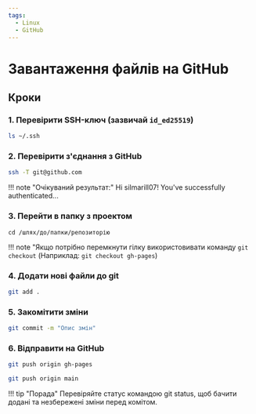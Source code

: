 ```yaml
---
tags:
  - Linux
  - GitHub
---
```


# Завантаження файлів на GitHub

## Кроки

### 1. Перевірити SSH-ключ (зазвичай `id_ed25519`)
```bash
ls ~/.ssh
```

### 2. Перевірити з'єднання з GitHub
```bash
ssh -T git@github.com
```

!!! note "Очікуваний результат:"
    Hi silmarill07! You've successfully authenticated...

### 3. Перейти в папку з проектом
``
cd /шлях/до/папки/репозиторію
``

!!! note "Якщо потрібно перемкнути гілку використовивати команду ``git checkout`` (Наприклад: ``git checkout gh-pages``)

### 4. Додати нові файли до git
```bash
git add .
```

### 5. Закомітити зміни
```bash
git commit -m "Опис змін"
```

### 6. Відправити на GitHub
```bash
git push origin gh-pages
```

```bash
git push origin main
```

!!! tip "Порада"
    Перевіряйте статус командою git status, щоб бачити додані та незбережені зміни перед комітом.
